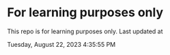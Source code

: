 # For learning purposes only
This repo is for learning purposes only.
Last updated at

Tuesday, August 22, 2023 4:35:55 PM

